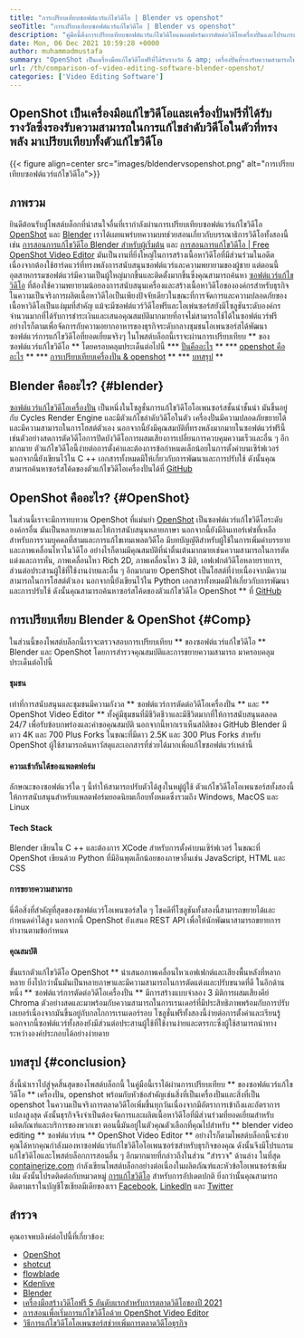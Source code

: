```yaml
---
title: "การเปรียบเทียบซอฟต์แวร์แก้ไขวิดีโอ | Blender vs openshot" 
seoTitle: "การเปรียบเทียบซอฟต์แวร์แก้ไขวิดีโอ | Blender vs openshot" 
description: "คู่มือนี้ดึงการเปรียบเทียบซอฟต์แวร์แก้ไขวิดีโอแพลตฟอร์มการตัดต่อวิดีโอเครื่องปั่นและโปรแกรมแก้ไขวิดีโอ OpenShot บรรณาธิการชั้นนำทั้งสองเป็นโอเพ่นซอร์ส" 
date: Mon, 06 Dec 2021 10:59:28 +0000
author: muhammadmustafa
summary: "OpenShot เป็นเครื่องมือแก้ไขวิดีโอฟรีที่ได้รับรางวัล & amp; เครื่องปั่นที่รองรับความสามารถในการแก้ไขลำดับวิดีโอในตัวที่ทรงพลัง มาเปรียบเทียบทั้งตัวแก้ไขวิดีโอ" 
url: /th/comparison-of-video-editing-software-blender-openshot/
categories: ['Video Editing Software']
---
```


## OpenShot เป็นเครื่องมือแก้ไขวิดีโอและเครื่องปั่นฟรีที่ได้รับรางวัลซึ่งรองรับความสามารถในการแก้ไขลำดับวิดีโอในตัวที่ทรงพลัง มาเปรียบเทียบทั้งตัวแก้ไขวิดีโอ

{{< figure align=center src="images/bldendervsopenshot.png" alt="การเปรียบเทียบซอฟต์แวร์แก้ไขวิดีโอ">}}


## ภาพรวม
ยินดีต้อนรับสู่โพสต์บล็อกที่น่าสนใจอื่นที่เรากำลังผ่านการเปรียบเทียบซอฟต์แวร์แก้ไขวิดีโอ [OpenShot][1] และ [Blender][2] เราได้เผยแพร่บทความบทช่วยสอนเกี่ยวกับบรรณาธิการวิดีโอทั้งสองนี้เช่น [การสอนการแก้ไขวิดีโอ Blender สำหรับผู้เริ่มต้น][3] และ [การสอนการแก้ไขวิดีโอ | Free OpenShot Video Editor][4] มันเป็นงานที่ยิ่งใหญ่ในการสร้างเนื้อหาวิดีโอที่มีส่วนร่วมในอดีตเนื่องจากต้องใช้ฮาร์ดแวร์ที่ทรงพลังการสนับสนุนซอฟต์แวร์และความพยายามของผู้ชาย แต่ตอนนี้อุตสาหกรรมซอฟต์แวร์มีความเป็นผู้ใหญ่มากขึ้นและติดตั้งมากขึ้นซึ่งคุณสามารถค้นหา [ซอฟต์แวร์แก้ไขวิดีโอ][5] ที่ต้องใช้ความพยายามน้อยลงการสนับสนุนเครื่องและสร้างเนื้อหาวิดีโอขององค์กรสำหรับธุรกิจ
ในความเป็นจริงการผลิตเนื้อหาวิดีโอเป็นเพียงปัจจัยเดียวในขณะที่การจัดการและความปลอดภัยของเนื้อหาวิดีโอเป็นแง่มุมที่สำคัญ แม้จะมีซอฟต์แวร์วิดีโอฟรีและโอเพ่นซอร์สยังมีโซลูชันระดับองค์กรจำนวนมากที่ได้รับการชำระเงินและเสนอคุณสมบัติมากมายที่อาจไม่สามารถใช้ได้ในซอฟต์แวร์ฟรี อย่างไรก็ตามเพื่อจัดการกับความอยากอาหารของธุรกิจระดับกลางชุมชนโอเพนซอร์สได้พัฒนาซอฟต์แวร์การแก้ไขวิดีโอที่ยอดเยี่ยมจริงๆ ในโพสต์บล็อกนี้เราจะผ่านการเปรียบเทียบ ** ของซอฟต์แวร์แก้ไขวิดีโอ ** โดยครอบคลุมประเด็นต่อไปนี้
  *** [ปั่นคืออะไร][6] **
  *** [openshot คืออะไร][7] **
  *** [การเปรียบเทียบเครื่องปั่น & openshot][8] **
  *** [บทสรุป][9] **

## Blender คืออะไร? {#blender}
[ซอฟต์แวร์แก้ไขวิดีโอเครื่องปั่น][10] เป็นหนึ่งในโซลูชั่นการแก้ไขวิดีโอโอเพนซอร์สชั้นนำชั้นนำ มันขึ้นอยู่กับ Cycles Render Engine และมีตัวแก้ไขลำดับวิดีโอในตัว เครื่องปั่นมีความปลอดภัยขยายได้และมีความสามารถในการโฮสต์ตัวเอง นอกจากนี้ยังมีคุณสมบัติที่ทรงพลังมากมายในซอฟต์แวร์ฟรีนี้เช่นตัวอย่างสดการตัดวิดีโอการปิดบังวิดีโอการผสมเสียงการเปลี่ยนการควบคุมความเร็วและอื่น ๆ อีกมากมาย ตัวแก้ไขวิดีโอนี้ง่ายต่อการตั้งค่าและต้องการข้อกำหนดเล็กน้อยในการตั้งค่าบนเซิร์ฟเวอร์ นอกจากนี้ยังเขียนไว้ใน C ++ เอกสารทั้งหมดมีให้เกี่ยวกับการพัฒนาและการปรับใช้ ดังนั้นคุณสามารถค้นหาซอร์สโค้ดของตัวแก้ไขวิดีโอเครื่องปั่นได้ที่ [GitHub][11]

## OpenShot คืออะไร? {#OpenShot}
ในส่วนนี้เราจะมีการทบทวน OpenShot ที่แม่นยำ [OpenShot][1] เป็นซอฟต์แวร์แก้ไขวิดีโอระดับองค์กรอื่น มันเป็นหลายภาษาและให้การสนับสนุนหลายภาษา นอกจากนี้ยังมีอินเทอร์เฟซที่เหลือสำหรับการรวมบุคคลที่สามและการแก้ไขเทมเพลตวิดีโอ มีบทบัญญัติสำหรับผู้ใช้ในการเพิ่มคำบรรยายและภาพเคลื่อนไหวในวิดีโอ อย่างไรก็ตามมีคุณสมบัติที่น่าตื่นเต้นมากมายเช่นความสามารถในการตัดแต่งและการหั่น, ภาพเคลื่อนไหว Rich 2D, ภาพเคลื่อนไหว 3 มิติ, เอฟเฟกต์วิดีโอหลายรายการ, ส่วนต่อประสานผู้ใช้ที่ใช้งานง่ายและอื่น ๆ อีกมากมาย OpenShot เป็นโฮสต์ที่ง่ายเนื่องจากมีความสามารถในการโฮสต์ตัวเอง นอกจากนี้ยังเขียนไว้ใน Python เอกสารทั้งหมดมีให้เกี่ยวกับการพัฒนาและการปรับใช้ ดังนั้นคุณสามารถค้นหาซอร์สโค้ดของตัวแก้ไขวิดีโอ OpenShot ** ที่ [GitHub][12]

## การเปรียบเทียบ Blender & OpenShot {#Comp}
ในส่วนนี้ของโพสต์บล็อกนี้เราจะตรวจสอบการเปรียบเทียบ ** ของซอฟต์แวร์แก้ไขวิดีโอ ** Blender และ OpenShot โดยการสำรวจคุณสมบัติและการขยายความสามารถ มาครอบคลุมประเด็นต่อไปนี้

#### ชุมชน
เท่าที่การสนับสนุนและชุมชนมีความกังวล ** ซอฟต์แวร์การตัดต่อวิดีโอเครื่องปั่น ** และ ** OpenShot Video Editor ** ทั้งคู่มีชุมชนที่มีชีวิตชีวาและมีชีวิตมากที่ให้การสนับสนุนตลอด 24/7 เพื่อรับข้อบกพร่องและคำขอคุณสมบัติ นอกจากนี้หากเราเห็นสถิติของ GitHub Blender มีดาว 4K และ 700 Plus Forks ในขณะที่มีดาว 2.5K และ 300 Plus Forks สำหรับ OpenShot ผู้ใช้สามารถค้นหาวัสดุและเอกสารที่ช่วยได้มากเพื่อแก้ไขซอฟต์แวร์เหล่านี้

#### ความเข้ากันได้ของแพลตฟอร์ม
ลักษณะของซอฟต์แวร์ใด ๆ นี้ทำให้สามารถปรับตัวได้สูงในหมู่ผู้ใช้ ตัวแก้ไขวิดีโอโอเพนซอร์สทั้งสองนี้ให้การสนับสนุนสำหรับแพลตฟอร์มยอดนิยมเกือบทั้งหมดซึ่งรวมถึง Windows, MacOS และ Linux

#### Tech Stack
Blender เขียนใน C ++ และต้องการ XCode สำหรับการตั้งค่าบนเซิร์ฟเวอร์ ในขณะที่ OpenShot เขียนด้วย Python ที่มีอินพุตเล็กน้อยของภาษาอื่นเช่น JavaScript, HTML และ CSS

#### การขยายความสามารถ
นี่คือสิ่งที่สำคัญที่สุดของซอฟต์แวร์โอเพนซอร์สใด ๆ โชคดีที่โซลูชันทั้งสองนี้สามารถขยายได้และกำหนดค่าได้สูง นอกจากนี้ OpenShot ยังเสนอ REST API เพื่อให้นักพัฒนาสามารถขยายการทำงานตามข้อกำหนด

#### **คุณสมบัติ**
ขั้นแรกตัวแก้ไขวิดีโอ OpenShot ** นำเสนอภาพเคลื่อนไหวเอฟเฟกต์และเสียงพื้นหลังที่หลากหลาย ยิ่งไปกว่านั้นมันเป็นหลายภาษาและมีความสามารถในการตัดแต่งและปรับขนาดที่ดี ในอีกด้านหนึ่ง ** ซอฟต์แวร์การตัดต่อวิดีโอเครื่องปั่น ** มีการสร้างแบบจำลอง 3 มิติการผสมเสียงคีย์ Chroma ตัวอย่างสดและมาพร้อมกับความสามารถในการเรนเดอร์ที่มีประสิทธิภาพพร้อมกับการปรับเลเยอร์เนื่องจากมันขึ้นอยู่กับกลไกการเรนเดอร์รอบ โซลูชั่นฟรีทั้งสองนี้ง่ายต่อการตั้งค่าและเรียนรู้ นอกจากนี้ซอฟต์แวร์ทั้งสองยังมีส่วนต่อประสานผู้ใช้ที่ใช้งานง่ายและตรรกะซึ่งผู้ใช้สามารถนำทางระหว่างองค์ประกอบได้อย่างง่ายดาย

## บทสรุป {#conclusion}
สิ่งนี้นำเราไปสู่จุดสิ้นสุดของโพสต์บล็อกนี้ ในคู่มือนี้เราได้ผ่านการเปรียบเทียบ ** ของซอฟต์แวร์แก้ไขวิดีโอ ** เครื่องปั่น, openshot พร้อมกับหัวข้อสำคัญเช่นสิ่งที่เป็นเครื่องปั่นและสิ่งที่เป็น openshot ในความเป็นจริงการตลาดวิดีโอเพิ่มขึ้นทุกวันเนื่องจากมีอัตราการเข้าถึงและอัตราการแปลงสูงสุด ดังนั้นธุรกิจจึงจำเป็นต้องจัดการและผลิตเนื้อหาวิดีโอที่มีส่วนร่วมที่ยอดเยี่ยมสำหรับผลิตภัณฑ์และบริการของพวกเขา ตอนนี้มันอยู่ในตัวคุณตัวเลือกที่คุณไปสำหรับ ** blender video editing ** ซอฟต์แวร์บน ** OpenShot Video Editor ** อย่างไรก็ตามโพสต์บล็อกนี้จะช่วยคุณได้หากคุณกำลังมองหาซอฟต์แวร์แก้ไขวิดีโอโอเพนซอร์ซสำหรับธุรกิจของคุณ ดังนั้นจึงมีโปรแกรมแก้ไขวิดีโอและโพสต์บล็อกการสอนอื่น ๆ อีกมากมายที่กล่าวถึงในส่วน "สำรวจ" ด้านล่าง
ในที่สุด [containerize.com][13] กำลังเขียนโพสต์บล็อกอย่างต่อเนื่องในผลิตภัณฑ์และหัวข้อโอเพนซอร์ซเพิ่มเติม ดังนั้นโปรดติดต่อกับหมวดหมู่ [การแก้ไขวิดีโอ][14] สำหรับการอัปเดตปกติ ยิ่งกว่านั้นคุณสามารถติดตามเราในบัญชีโซเชียลมีเดียของเรา [Facebook][15], [LinkedIn][16] และ [Twitter][17]

## สำรวจ
คุณอาจพบลิงค์ต่อไปนี้ที่เกี่ยวข้อง:
  * [OpenShot][1]
  * [shotcut][18]
  * [flowblade][19]
  * [Kdenlive][20]
  * [Blender][2]
  * [เครื่องมือสร้างวิดีโอฟรี 5 อันดับแรกสำหรับการตลาดวิดีโอของปี 2021][21]
  * [การสอนเพื่อเริ่มการแก้ไขวิดีโอด้วย OpenShot Video Editor][22]
  * [วิธีการแก้ไขวิดีโอโอเพนซอร์สช่วยเพิ่มการตลาดวิดีโอธุรกิจ][23]

  
[1]: https://products.containerize.com/video-editing-software/openshot
[2]: https://products.containerize.com/video-editing-software/blender
[3]: https://blog.containerize.com/video-editing-software/blender-video-editing-tutorial-for-beginners/
[4]: https://blog.containerize.com/video-editing-software/openshot-video-editor-tutorial-for-beginners-open-source/
[5]: https://products.containerize.com/video-editing-software/
[6]: #blender
[7]: #openshot
[8]: #comp
[9]: #Conclusion
[10]: https://products.containerize.com/video-editing-software/blender/
[11]: https://github.com/blender/blender
[12]: https://github.com/OpenShot/openshot-qt
[13]: https://www.containerize.com/
[14]: https://products.containerize.com/video-editing-software
[15]: https://web.facebook.com/containerize
[16]: https://www.linkedin.com/company/containerize/
[17]: https://twitter.com/containerize_co
[18]: https://products.containerize.com/video-editing-software/shotcut
[19]: https://products.containerize.com/video-editing-software/flowblade
[20]: https://products.containerize.com/video-editing-software/kdenlive
[21]: https://blog.containerize.com/video-editing-software/top-5-open-source-video-editor-software-for-video-marketing/
[22]: https://blog.containerize.com/video-editing-software/openshot-video-editor-tutorial-for-beginners-open-source/
[23]: https://blog.containerize.com/video-editing-software/how-video-editing-software-improves-business-video-marketing/
